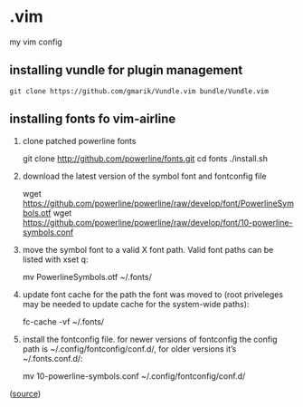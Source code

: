 # .vim

my vim config

## installing vundle for plugin management

    git clone https://github.com/gmarik/Vundle.vim bundle/Vundle.vim

## installing fonts fo vim-airline

1. clone patched powerline fonts

    git clone http://github.com/powerline/fonts.git
    cd fonts
    ./install.sh

2. download the latest version of the symbol font and fontconfig file

    wget https://github.com/powerline/powerline/raw/develop/font/PowerlineSymbols.otf
    wget https://github.com/powerline/powerline/raw/develop/font/10-powerline-symbols.conf

3. move the symbol font to a valid X font path. Valid font paths can be listed with xset q:

    mv PowerlineSymbols.otf ~/.fonts/

4. update font cache for the path the font was moved to (root priveleges may be needed to update cache for the system-wide paths):

    fc-cache -vf ~/.fonts/

5. install the fontconfig file. for newer versions of fontconfig the config path is ~/.config/fontconfig/conf.d/, for older versions it’s ~/.fonts.conf.d/:

    mv 10-powerline-symbols.conf ~/.config/fontconfig/conf.d/

([source](http://powerline.readthedocs.org/en/master/installation/linux.html#fonts-installation))

